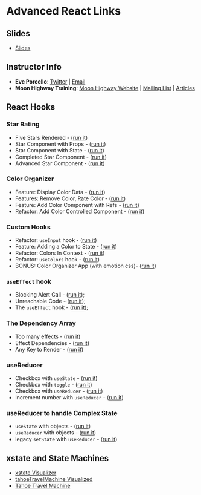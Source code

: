 # Advanced React Links

## Slides

- [Slides](https://slides.com/moonhighway/advanced-react)

## Instructor Info

- **Eve Porcello**: [Twitter](https://twitter.com/eveporcello) | [Email](mailto:eve@moonhighway.com)
- **Moon Highway Training**: [Moon Highway Website](https://www.moonhighway.com) | [Mailing List](http://bit.ly/moonhighway) | [Articles](https://www.moonhighway.com/articles)

## React Hooks

### Star Rating

- Five Stars Rendered - ([run it](https://codesandbox.io/s/learning-react-star-rating-1-h7byq?file=/src/StarRating.js))
- Star Component with Props - ([run it](https://codesandbox.io/s/learning-react-star-rating-2-zbkuu?file=/src/App.js))
- Star Component with State - ([run it](https://codesandbox.io/s/learning-react-star-rating-3-tpmr9?file=/src/StarRating.js))
- Completed Star Component - ([run it](https://codesandbox.io/s/learning-react-star-rating-4-gxvb5?file=/src/Star.js))
- Advanced Star Component - ([run it](https://codesandbox.io/s/learning-react-star-rating-5-86ngm?file=/src/StarRating.js))

### Color Organizer

- Feature: Display Color Data - ([run it](https://codesandbox.io/s/learning-react-color-organizer-1-5r8tr?file=/src/App.js))
- Features: Remove Color, Rate Color - ([run it](https://codesandbox.io/s/learning-react-color-organizer-2-iytxb?file=/src/App.js))
- Feature: Add Color Component with Refs - ([run it](https://codesandbox.io/s/learning-react-color-organizer-3-kkyn0?file=/src/AddColorForm.js))
- Refactor: Add Color Controlled Component - ([run it](https://codesandbox.io/s/learning-react-color-organizer-4-sudge?file=/src/AddColorForm.js))

### Custom Hooks

- Refactor: `useInput` hook - ([run it](https://codesandbox.io/s/learning-react-color-organizer-5-umj5q?file=/src/hooks.js))
- Feature: Adding a Color to State - ([run it](https://codesandbox.io/s/learning-react-color-organizer-6-ewxpp?file=/src/App.js))
- Refactor: Colors In Context - ([run it](https://codesandbox.io/s/learning-react-color-organizer-7-lg9y3?file=/src/index.js))
- Refactor: `useColors` hook - ([run it](https://codesandbox.io/s/learning-react-color-organizer-8-jqchd?file=/src/ColorProvider.js))
- BONUS: Color Organizer App (with emotion css)- ([run it](https://codesandbox.io/s/learning-react-color-organizer-9-ypf8r?file=/src/ColorList.js))

### `useEffect` hook

- Blocking Alert Call - ([run it](https://codesandbox.io/s/learning-react-useeffect-1-yu7f6?file=/src/App.js));
- Unreachable Code - ([run it](https://codesandbox.io/s/learning-react-useeffect-2-orpoq?file=/src/App.js));
- The `useEffect` hook - ([run it](https://codesandbox.io/s/learning-react-useeffect-3-flshw?file=/src/App.js));

### The Dependency Array

- Too many effects - ([run it](https://codesandbox.io/s/learning-react-useeffect-4-w723e?file=/src/App.js))
- Effect Dependencies - ([run it](https://codesandbox.io/s/learning-react-useeffect-5-uqol2?file=/src/App.js))
- Any Key to Render - ([run it](https://codesandbox.io/s/learning-react-useeffect-6-eg5w4?file=/src/App.js))

### useReducer

- Checkbox with `useState` - ([run it](https://codesandbox.io/s/learning-react-usereducer-1-ef229?file=/src/App.js))
- Checkbox with `toggle` - ([run it](https://codesandbox.io/s/learning-react-usereducer-2-oqy23?file=/src/App.js))
- Checkbox with `useReducer` - ([run it](https://codesandbox.io/s/learning-react-usereducer-3-mht63?file=/src/App.js))
- Increment number with `useReducer` - ([run it](https://codesandbox.io/s/learning-react-usereducer-4-b1yxs?file=/src/App.js))

### useReducer to handle Complex State

- `useState` with objects - ([run it](https://codesandbox.io/s/learning-react-usereducer-complex-1-k7ibz?file=/src/App.js))
- `useReducer` with objects - ([run it](https://codesandbox.io/s/learning-react-usereducer-complex-2-ewue8?file=/src/App.js))
- legacy `setState` with `useReducer` - ([run it](https://codesandbox.io/s/learning-react-usereducer-complex-3-2wldd?file=/src/App.js))

## xstate and State Machines

- [xstate Visualizer](https://xstate.js.org/viz/)
- [tahoeTravelMachine Visualized](https://xstate.js.org/viz/?gist=978291ab7a65607bafb58dcdaf65a65d)
- [Tahoe Travel Machine](https://github.com/eveporcello/xstate-examples)
